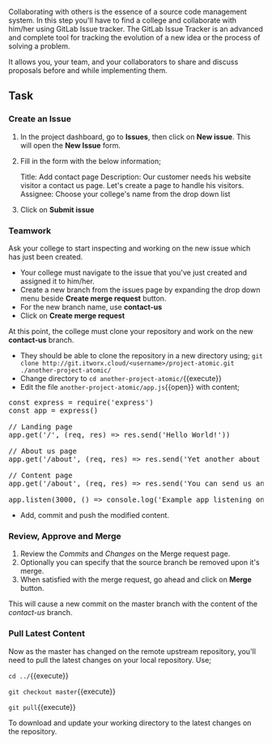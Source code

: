 Collaborating with others is the essence of a source code management system. In this step you'll have to find a college and collaborate with him/her using GitLab Issue tracker. The GitLab Issue Tracker is an advanced and complete tool for tracking the evolution of a new idea or the process of solving a problem.

It allows you, your team, and your collaborators to share and discuss proposals before and while implementing them.

## Task

### Create an Issue

1. In the project dashboard, go to **Issues**, then click on **New issue**. This will open the **New Issue** form.
2. Fill in the form with the below information;

   Title: Add contact page
   Description: Our customer needs his website visitor a contact us page. Let's create a page to handle his visitors.
   Assignee: Choose your college's name from the drop down list

3. Click on **Submit issue**

### Teamwork

Ask your college to start inspecting and working on the new issue which has just been created.

* Your college must navigate to the issue that you've just created and assigned it to him/her.
* Create a new branch from the issues page by expanding the drop down menu beside **Create merge request** button.
* For the new branch name, use **contact-us**
* Click on **Create merge request**

At this point, the college must clone your repository and work on the new **contact-us** branch.

* They should be able to clone the repository in a new directory using; ```git clone http://git.itworx.cloud/<username>/project-atomic.git ./another-project-atomic/```
* Change directory to ```cd another-project-atomic/```{{execute}}
* Edit the file `another-project-atomic/app.js`{{open}} with content;

<pre>
const express = require('express')
const app = express()

// Landing page
app.get('/', (req, res) => res.send('Hello World!'))

// About us page
app.get('/about', (req, res) => res.send('Yet another about us page!'))

// Content page
app.get('/about', (req, res) => res.send('You can send us an email on contact@example.com'))

app.listen(3000, () => console.log('Example app listening on port 3000!'))
</pre>

* Add, commit and push the modified content.

### Review, Approve and Merge

1. Review the _Commits_ and _Changes_ on the Merge request page.
2. Optionally you can specify that the source branch be removed upon it's merge.
3. When satisfied with the merge request, go ahead and click on **Merge** button.

This will cause a new commit on the master branch with the content of the _contact-us_ branch.

### Pull Latest Content

Now as the master has changed on the remote upstream repository, you'll need to pull the latest changes on your local repository. Use;

```cd ../```{{execute}}

```git checkout master```{{execute}}

```git pull```{{execute}}

To download and update your working directory to the latest changes on the repository.